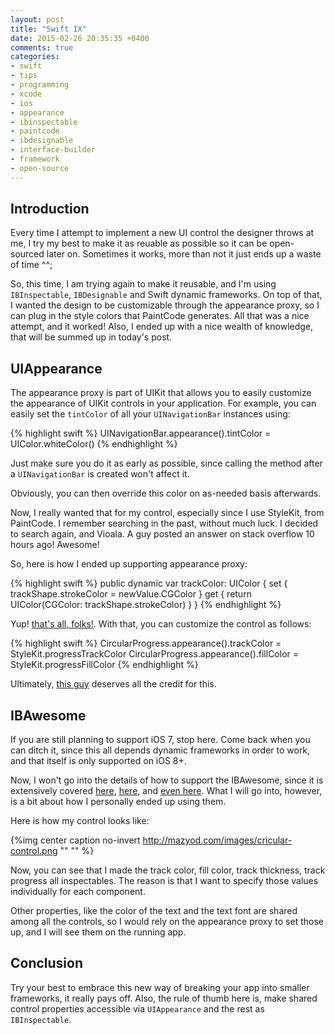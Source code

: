 ```yaml
---
layout: post
title: "Swift IX"
date: 2015-02-26 20:35:35 +0400
comments: true
categories: 
- swift
- tips
- programming
- xcode
- ios
- appearance
- ibinspectable
- paintcode
- ibdesignable
- interface-builder
- framework
- open-source
---
```


## Introduction

Every time I attempt to implement a new UI control the designer throws at me, I try my best to make it as reuable as possible so it can be open-sourced later on. Sometimes it works, more than not it just ends up a waste of time ^^;

So, this time, I am trying again to make it reusable, and I'm using `IBInspectable`, `IBDesignable` and Swift dynamic frameworks. On top of that, I wanted the design to be customizable through the appearance proxy, so I can plug in the style colors that PaintCode generates. All that was a nice attempt, and it worked! Also, I ended up with a nice wealth of knowledge, that will be summed up in today's post.

## UIAppearance

The appearance proxy is part of UIKit that allows you to easily customize the appearance of UIKit controls in your application. For example, you can easily set the `tintColor` of all your `UINavigationBar` instances using:

{% highlight swift %}
UINavigationBar.appearance().tintColor = UIColor.whiteColor()
{% endhighlight %}

Just make sure you do it as early as possible, since calling the method after a `UINavigationBar` is created won't affect it.

Obviously, you can then override this color on as-needed basis afterwards.

Now, I really wanted that for my control, especially since I use StyleKit, from PaintCode. I remember searching in the past, without much luck. I decided to search again, and Vioala. A guy posted an answer on stack overflow 10 hours ago! Awesome!

So, here is how I ended up supporting appearance proxy:

{% highlight swift %}
public dynamic var trackColor: UIColor {
    set { trackShape.strokeColor = newValue.CGColor }
    get { return UIColor(CGColor: trackShape.strokeColor) }
}
{% endhighlight %}

Yup! [that's all, folks!](https://www.youtube.com/watch?v=HeERupuicHE). With that, you can customize the control as follows:

{% highlight swift %}
CircularProgress.appearance().trackColor = StyleKit.progressTrackColor
CircularProgress.appearance().fillColor = StyleKit.progressFillColor
{% endhighlight %}

Ultimately, [this guy](http://stackoverflow.com/a/28734970/456434) deserves all the credit for this.

## IBAwesome

If you are still planning to support iOS 7, stop here. Come back when you can ditch it, since this all depends dynamic frameworks in order to work, and that itself is only supported on iOS 8+.

Now, I won't go into the details of how to support the IBAwesome, since it is extensively covered [here](https://www.weheartswift.com/make-awesome-ui-components-ios-8-using-swift-xcode-6/), [here](http://nshipster.com/ibinspectable-ibdesignable/), and [even here](http://www.thinkandbuild.it/building-custom-ui-element-with-ibdesignable/). What I will go into, however, is a bit about how I personally ended up using them.

Here is how my control looks like:

{%img center caption no-invert http://mazyod.com/images/cricular-control.png "" "" %}

Now, you can see that I made the track color, fill color, track thickness, track progress all inspectables. The reason is that I want to specify those values individually for each component.

Other properties, like the color of the text and the text font are shared among all the controls, so I would rely on the appearance proxy to set those up, and I will see them on the running app.

## Conclusion

Try your best to embrace this new way of breaking your app into smaller frameworks, it really pays off. Also, the rule of thumb here is, make shared control properties accessible via `UIAppearance` and the rest as `IBInspectable`.
